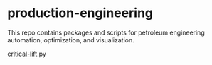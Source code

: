 # production-engineering

This repo contains packages and scripts for petroleum engineering automation, optimization, and visualization.

[critical-lift.py](https://github.com/tysontrail/production-engineering/blob/0f1636a0b2b1e2d41553a3088c6d3ba2ea3318c8/critical-lift.py)

